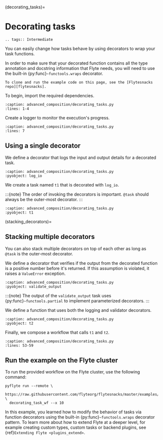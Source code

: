 (decorating_tasks)=

# Decorating tasks

```{eval-rst}
.. tags:: Intermediate
```

You can easily change how tasks behave by using decorators to wrap your task functions.

In order to make sure that your decorated function contains all the type annotation and docstring
information that Flyte needs, you will need to use the built-in {py:func}`~functools.wraps` decorator.

```{note}
To clone and run the example code on this page, see the [Flytesnacks repo][flytesnacks].
```

To begin, import the required dependencies.

```{rli} https://raw.githubusercontent.com/flyteorg/flytesnacks/master/examples/advanced_composition/advanced_composition/decorating_tasks.py
:caption: advanced_composition/decorating_tasks.py
:lines: 1-4
```

Create a logger to monitor the execution's progress.

```{rli} https://raw.githubusercontent.com/flyteorg/flytesnacks/master/examples/advanced_composition/advanced_composition/decorating_tasks.py
:caption: advanced_composition/decorating_tasks.py
:lines: 7
```

## Using a single decorator

We define a decorator that logs the input and output details for a decorated task.

```{rli} https://raw.githubusercontent.com/flyteorg/flytesnacks/master/examples/advanced_composition/advanced_composition/decorating_tasks.py
:caption: advanced_composition/decorating_tasks.py
:pyobject: log_io
```

We create a task named `t1` that is decorated with `log_io`.

:::{note}
The order of invoking the decorators is important. `@task` should always be the outer-most decorator.
:::

```{rli} https://raw.githubusercontent.com/flyteorg/flytesnacks/master/examples/advanced_composition/advanced_composition/decorating_tasks.py
:caption: advanced_composition/decorating_tasks.py
:pyobject: t1
```

(stacking_decorators)=

## Stacking multiple decorators

You can also stack multiple decorators on top of each other as long as `@task` is the outer-most decorator.

We define a decorator that verifies if the output from the decorated function is a positive number before it's returned.
If this assumption is violated, it raises a `ValueError` exception.

```{rli} https://raw.githubusercontent.com/flyteorg/flytesnacks/master/examples/advanced_composition/advanced_composition/decorating_tasks.py
:caption: advanced_composition/decorating_tasks.py
:pyobject: validate_output
```

:::{note}
The output of the `validate_output` task uses {py:func}`~functools.partial` to implement parameterized decorators.
:::

We define a function that uses both the logging and validator decorators.

```{rli} https://raw.githubusercontent.com/flyteorg/flytesnacks/master/examples/advanced_composition/advanced_composition/decorating_tasks.py
:caption: advanced_composition/decorating_tasks.py
:pyobject: t2
```

Finally, we compose a workflow that calls `t1` and `t2`.

```{rli} https://raw.githubusercontent.com/flyteorg/flytesnacks/master/examples/advanced_composition/advanced_composition/decorating_tasks.py
:caption: advanced_composition/decorating_tasks.py
:lines: 53-59
```

## Run the example on the Flyte cluster

To run the provided workflow on the Flyte cluster, use the following command:

```
pyflyte run --remote \
  https://raw.githubusercontent.com/flyteorg/flytesnacks/master/examples/advanced_composition/advanced_composition/decorating_tasks.py \
  decorating_task_wf --x 10
```

In this example, you learned how to modify the behavior of tasks via function decorators using the built-in
{py:func}`~functools.wraps` decorator pattern. To learn more about how to extend Flyte at a deeper level, for
example creating custom types, custom tasks or backend plugins,
see {ref}`Extending Flyte <plugins_extend>`.

[flytesnacks]: https://github.com/flyteorg/flytesnacks/tree/master/examples/advanced_composition/
